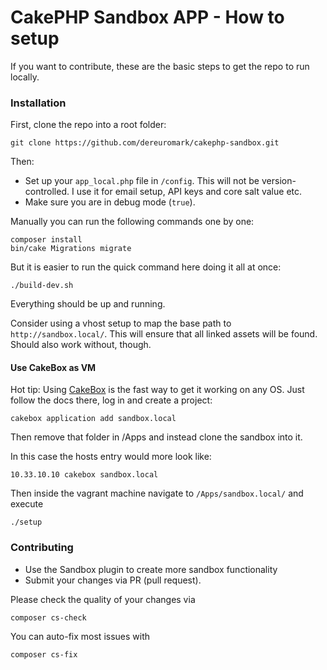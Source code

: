 # CakePHP Sandbox APP - How to setup

If you want to contribute, these are the basic steps to get the repo to run locally.

### Installation

First, clone the repo into a root folder:

	git clone https://github.com/dereuromark/cakephp-sandbox.git

Then:

* Set up your `app_local.php` file in `/config`.
This will not be version-controlled. I use it for email setup, API keys and core salt value etc.
* Make sure you are in debug mode (`true`).

Manually you can run the following commands one by one:

```
composer install
bin/cake Migrations migrate
```

But it is easier to run the quick command here doing it all at once:
```
./build-dev.sh
```
Everything should be up and running.

Consider using a vhost setup to map the base path to `http://sandbox.local/`.
This will ensure that all linked assets will be found. Should also work without, though.

#### Use CakeBox as VM
Hot tip: Using [CakeBox](https://github.com/alt3/cakebox) is the fast way to get it working on any OS.
Just follow the docs there, log in and create a project:
```
cakebox application add sandbox.local
```
Then remove that folder in /Apps and instead clone the sandbox into it.

In this case the hosts entry would more look like:
```
10.33.10.10 cakebox sandbox.local
```

Then inside the vagrant machine navigate to `/Apps/sandbox.local/` and execute
```
./setup
```

### Contributing

* Use the Sandbox plugin to create more sandbox functionality
* Submit your changes via PR (pull request).

Please check the quality of your changes via
```
composer cs-check
```
You can auto-fix most issues with
```
composer cs-fix
```
